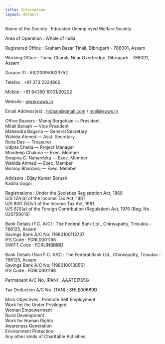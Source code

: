 ```yaml
---
title: Information
layout: default
---
```

Name of the Society
:   Educated Unemployed Welfare Society

Area of Operation
:   Whole of India

Registered Office
:   Graham Bazar Tinali, Dibrugarh - 786001, Assam

Working Office
:   Thana Charali, Near Overbridge, Dibrugarh - 786001, Assam

Darpan ID
:   AS/2009/0023752

Telefax
:   +91 373 2324860

Mobile
:   +91 94350 10101/20202

Website
:   www.euws.in

Email Address(es)
:   nidaan@gmail.com / mail@euws.in

Office Bearers
:   Manoj Borgohain — President  
    Mitali Baruah — Vice President  
    Mahendra Bagaria — General Secretary  
    Wahida Ahmed — Asst. Secretary  
    Runa Das — Treasurer  
    Udipta Chetia — Project Manager  
    Mondeep Chakma — Exec. Member  
    Swapna G. Nahardeka — Exec. Member  
    Wahida Ahmed — Exec. Member  
    Bismoy Bhardwaj — Exec. Member

Advisors
:   Bijay Kumar Boruah  
    Kabita Gogoi

Registrations
:   Under the Societies Registration Act, 1860  
    U/S 12A(a) of the Income Tax Act, 1961  
    U/S 80G (5)(vi) of the Income Tax Act, 1961  
    U/S 6(1)(a) of the Foreign Contribution (Regulation) Act, 1976 (Reg. No. 020750016)

Bank Details (F.C. A/C)
:   The Federal Bank Ltd., Chirwapatty, Tinsukia - 786125, Assam  
    Savings Bank A/C No: 11980100113737  
    IFS Code : FDRL0001198  
    SWIFT Code : FDRLINBBIBD

Bank Details (Non F.C. A/C)
:   The Federal Bank Ltd., Chirwapatty, Tinsukia - 786125, Assam  
    Savings Bank A/C No: 11980100138551  
    IFS Code : FDRL0001198

Permanent A/C No. (PAN)
:   AAATE1765G

Tax Deduction A/C No. (TAN)
:   SHLE00689D

Main Objectives
:   Promote Self Employment  
    Work for the Under Privileged  
    Women Empowerment  
    Rural Development  
    Work for Human Rights  
    Awareness Generation  
    Environment Protection  
    Any other kinds of Charitable Activities